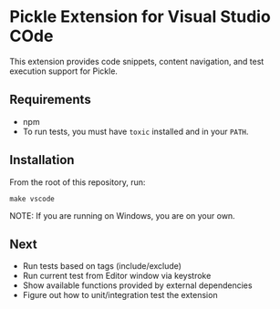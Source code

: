 # Pickle Extension for Visual Studio COde

This extension provides code snippets, content navigation, and test execution support for Pickle.

## Requirements

* npm
* To run tests, you must have `toxic` installed and in your `PATH`.

## Installation

From the root of this repository, run:

```
make vscode
```

NOTE: If you are running on Windows, you are on your own.

## Next

* Run tests based on tags (include/exclude)
* Run current test from Editor window via keystroke
* Show available functions provided by external dependencies
* Figure out how to unit/integration test the extension
